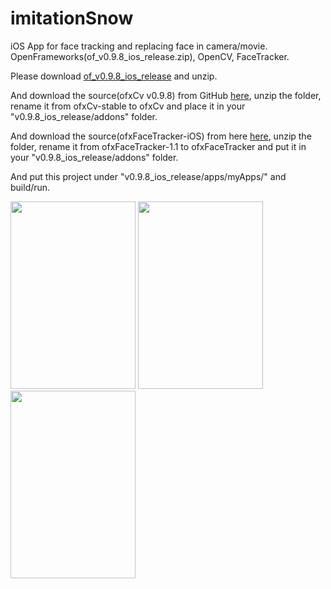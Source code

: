 # imitationSnow
iOS App for face tracking and replacing face in camera/movie.  
OpenFrameworks(of_v0.9.8_ios_release.zip), OpenCV, FaceTracker.

Please download [of_v0.9.8_ios_release](http://openframeworks.cc/versions/v0.9.8/of_v0.9.8_ios_release.zip) and unzip.  

And download the source(ofxCv v0.9.8) from GitHub [here](https://github.com/kylemcdonald/ofxCv/tree/stable), unzip the folder, rename it from ofxCv-stable to ofxCv and place it in your "v0.9.8_ios_release/addons" folder.   

And download the source(ofxFaceTracker-iOS) from here [here](https://github.com/kylemcdonald/ofxFaceTracker/archive/1.1.zip), unzip the folder, rename it from ofxFaceTracker-1.1 to ofxFaceTracker and put it in your "v0.9.8_ios_release/addons" folder.   

And put this project under "v0.9.8_ios_release/apps/myApps/" and build/run.

<div>
<image width=200 height=300 src="https://github.com/RossSong/RossSong.github.io/blob/master/result.gif?raw=true"/>
<image width=200 height=300 src="https://github.com/RossSong/RossSong.github.io/blob/master/thumb_1.jpg?raw=true"/>
<image width=200 height=300 src="https://github.com/RossSong/RossSong.github.io/blob/master/thumb_2.jpg?raw=true"/>
</div>
